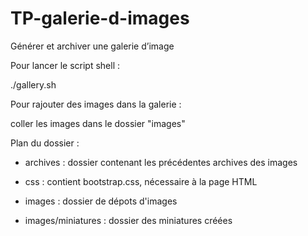 # TP-galerie-d-images
Générer et archiver une galerie d’image

Pour lancer le script shell :

./gallery.sh

Pour rajouter des images dans la galerie :

coller les images dans le dossier "images"

Plan du dossier :

   - archives : dossier contenant les précédentes archives des images

   - css : contient bootstrap.css, nécessaire à la page HTML

  - images : dossier de dépots d'images

  - images/miniatures : dossier des miniatures créées
  
  
